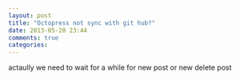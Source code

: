 ```yaml
---
layout: post
title: "Octopress not sync with git hub?"
date: 2013-05-20 23:44
comments: true
categories: 
---
```

actaully we need to wait for a while for new post or new delete post
